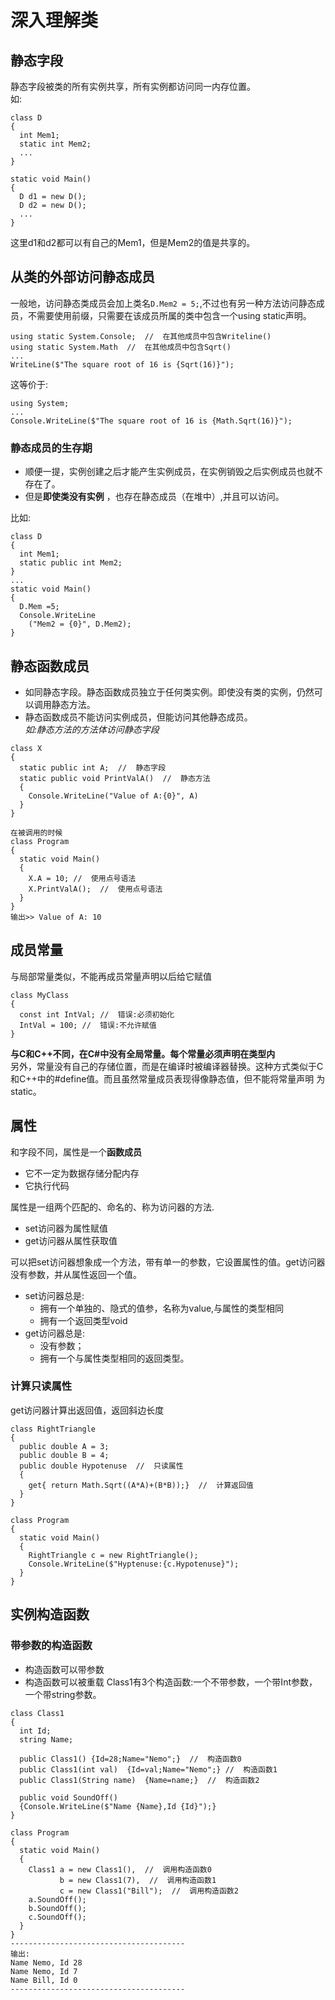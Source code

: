 # 深入理解类
## 静态字段
静态字段被类的所有实例共享，所有实例都访问同一内存位置。  
如:
```
class D
{
  int Mem1;
  static int Mem2;
  ...
}

static void Main()
{
  D d1 = new D();
  D d2 = new D();
  ... 
}
```
这里d1和d2都可以有自己的Mem1，但是Mem2的值是共享的。  

## 从类的外部访问静态成员
一般地，访问静态类成员会加上类名`D.Mem2 = 5;`,不过也有另一种方法访问静态成员，不需要使用前缀，只需要在该成员所属的类中包含一个using static声明。  
```
using static System.Console;  //  在其他成员中包含Writeline()
using static System.Math  //  在其他成员中包含Sqrt()
...
WriteLine($"The square root of 16 is {Sqrt(16)}");
```
这等价于:
```
using System;
...
Console.WriteLine($"The square root of 16 is {Math.Sqrt(16)}");
```
### 静态成员的生存期
- 顺便一提，实例创建之后才能产生实例成员，在实例销毁之后实例成员也就不存在了。  
- 但是**即使类没有实例** ，也存在静态成员（在堆中）,并且可以访问。  

比如:
```
class D
{
  int Mem1;
  static public int Mem2;
}
...
static void Main()
{
  D.Mem =5;
  Console.WriteLine
    ("Mem2 = {0}", D.Mem2);
}
```
## 静态函数成员
- 如同静态字段。静态函数成员独立于任何类实例。即使没有类的实例，仍然可以调用静态方法。  
- 静态函数成员不能访问实例成员，但能访问其他静态成员。  
*如:静态方法的方法体访问静态字段* 
```
class X
{
  static public int A;  //  静态字段
  static public void PrintValA()  //  静态方法
  {
    Console.WriteLine("Value of A:{0}", A)
  }
}

在被调用的时候
class Program
{
  static void Main()
  {
    X.A = 10; //  使用点号语法
    X.PrintValA();  //  使用点号语法
  }
}
输出>> Value of A: 10
```
## 成员常量
与局部常量类似，不能再成员常量声明以后给它赋值
```
class MyClass
{
  const int IntVal; //  错误:必须初始化
  IntVal = 100; //  错误:不允许赋值
}
```

**与C和C++不同，在C#中没有全局常量。每个常量必须声明在类型内**  
另外，常量没有自己的存储位置，而是在编译时被编译器替换。这种方式类似于C和C++中的#define值。而且虽然常量成员表现得像静态值，但不能将常量声明
为static。  

## 属性
和字段不同，属性是一个**函数成员**   
- 它不一定为数据存储分配内存
- 它执行代码  

属性是一组两个匹配的、命名的、称为访问器的方法.  
- set访问器为属性赋值
- get访问器从属性获取值  

可以把set访问器想象成一个方法，带有单一的参数，它设置属性的值。get访问器没有参数，并从属性返回一个值。
* set访问器总是:
  * 拥有一个单独的、隐式的值参，名称为value,与属性的类型相同
  * 拥有一个返回类型void
* get访问器总是:
  * 没有参数；
  * 拥有一个与属性类型相同的返回类型。  
  
### 计算只读属性
get访问器计算出返回值，返回斜边长度
```
class RightTriangle
{
  public double A = 3;
  public double B = 4;
  public double Hypotenuse  //  只读属性
  {
    get{ return Math.Sqrt((A*A)+(B*B));}  //  计算返回值
  }
}

class Program
{
  static void Main()
  {
    RightTriangle c = new RightTriangle();
    Console.WriteLine($"Hyptenuse:{c.Hypotenuse}");
  }
}
```
## 实例构造函数
### 带参数的构造函数
* 构造函数可以带参数  
* 构造函数可以被重载
Class1有3个构造函数:一个不带参数，一个带Int参数，一个带string参数。
```
class Class1
{
  int Id;
  string Name;
  
  public Class1() {Id=28;Name="Nemo";}  //  构造函数0
  public Class1(int val)  {Id=val;Name="Nemo";} //  构造函数1
  public Class1(String name)  {Name=name;}  //  构造函数2
  
  public void SoundOff()
  {Console.WriteLine($"Name {Name},Id {Id}");}
}

class Program
{
  static void Main()
  {
    Class1 a = new Class1(),  //  调用构造函数0
           b = new Class1(7),  //  调用构造函数1
           c = new Class1("Bill");  //  调用构造函数2
    a.SoundOff();
    b.SoundOff();
    c.SoundOff();
  }
}
---------------------------------------
输出:
Name Nemo, Id 28
Name Nemo, Id 7
Name Bill, Id 0
---------------------------------------
```
